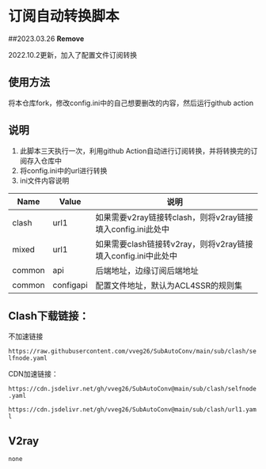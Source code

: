 # 订阅自动转换脚本

##2023.03.26 **Remove**


2022.10.2更新，加入了配置文件订阅转换

## 使用方法

将本仓库fork，修改config.ini中的自己想要删改的内容，然后运行github action

## 说明

1. 此脚本三天执行一次，利用github Action自动进行订阅转换，并将转换完的订阅存入仓库中
2. 将config.ini中的url进行转换
3. ini文件内容说明

| Name   | Value     | 说明                                                          |
| ------ | --------- | ------------------------------------------------------------- |
| clash  | url1      | 如果需要v2ray链接转clash，则将v2ray链接填入config.ini此处中   |
| mixed  | url1      | 如果需要clash链接转v2ray，则将v2ray链接填入config.ini中此处中 |
| common | api       | 后端地址，边缘订阅后端地址                                    |
| common | configapi | 配置文件地址，默认为ACL4SSR的规则集                           |

## Clash下载链接：

不加速链接

`https://raw.githubusercontent.com/vveg26/SubAutoConv/main/sub/clash/selfnode.yaml`

CDN加速链接：

`https://cdn.jsdelivr.net/gh/vveg26/SubAutoConv@main/sub/clash/selfnode.yaml`

`https://cdn.jsdelivr.net/gh/vveg26/SubAutoConv@main/sub/clash/url1.yaml`


## V2ray

`none`
